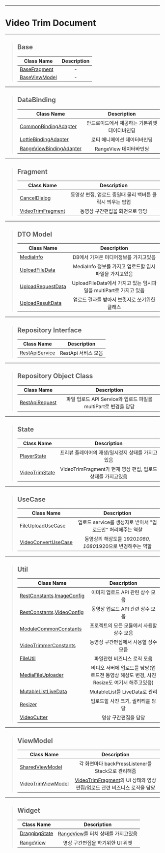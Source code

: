 
---
# Video Trim Document

---

> ## Base
> | Class Name | Description |
> |------------|:-----------:|
> | [BaseFragment] | - |
> | [BaseViewModel] | - |
---
> ## DataBinding
> | Class Name | Description |
> |------------|:-----------:|
> | [CommonBindingAdapter] | 안드로이드에서 제공하는 기본위젯 데이터바인딩 |
> | [LottieBindingAdapter] | 로티 애니메이션 데이터바인딩 |
> | [RangeViewBindingAdapter] | RangeView 데이터바인딩 |
---
> ## Fragment
> | Class Name | Description |
> |------------|:-----------:|
> | [CancelDialog] | 동영상 편집, 업로드 중일때 물리 백버튼 클릭시 띄우는 팝업 |
> | [VideoTrimFragment] | 동영상 구간편집을 화면으로 담당 |
---
> ## DTO Model
> | Class Name | Description |
> |------------|:-----------:|
> | [MediaInfo] | DB에서 가져온 미디어정보를 가지고있음 |
> | [UploadFileData] | MediaInfo 정보를 가지고 업로드할 임시파일을 가지고있음 |
> | [UploadRequestData] | UploadFileData에서 가지고 있는 임시파일을 multiPart로 가지고 있음 |
> | [UploadResultData] | 업로드 결과를 받아서 브릿지로 쏘기위한 클래스 |
---
> ## Repository Interface
> | Class Name | Description |
> |------------|:-----------:|
> | [RestApiService] | RestApi 서비스 모음 |
---
> ## Repository Object Class
> | Class Name | Description |
> |------------|:-----------:|
> | [RestApiRequest] | 파일 업로드 API Service와 업로드 파일을 multiPart로 변경을 담당 |
---
> ## State
> | Class Name | Description |
> |------------|:-----------:|
> | [PlayerState] | 프리뷰 플레이어의 재생/일시정지 상태를 가지고있음 |
> | [VideoTrimState] | VideoTrimFragment가 현재 영상 편집, 업로드 상태를 가지고있음 |
---
> ## UseCase
> | Class Name | Description |
> |------------|:-----------:|
> | [FileUploadUseCase] | 업로드 service를 생성자로 받아서 "업로드만" 처리해주는 역할 |
> | [VideoConvertUseCase] | 동영상의 해상도를 1920*1080, 1080*1920으로 변경해주는 역할 |
---
> ## Util
> | Class Name | Description |
> |------------|:-----------:|
> | [RestConstants].[ImageConfig] | 이미지 업로드 API 관련 상수 모음 |
> | [RestConstants].[VideoConfig] | 동영상 업로드 API 관련 상수 모음 |
> | [ModuleCommonConstants] | 프로젝트의 모든 모듈에서 사용할 상수 모음 |
> | [VideoTrimmerConstants] | 동영상 구간편집에서 사용할 상수 모음 |
> | [FileUtil] | 파일관련 비즈니스 로직 모음 |
> | [MediaFileUploader] | 비디오 서버에 업로드를 담당(업로드전 동영상 해상도 변경, 사진 Resize도 여기서 해주고있음) |
> | [MutableListLiveData] | MutableList를 LiveData로 관리 |
> | [Resizer] | 업로드할 사진 크기, 퀄리티를 담당 |
> | [VideoCutter] | 영상 구간편집을 담당 |
---
> ## ViewModel
> | Class Name | Description |
> |------------|:-----------:|
> | [SharedViewModel] | 각 화면마다 backPressListener를 Stack으로 관리해줌 |
> | [VideoTrimViewModel] | [VideoTrimFragment]의 UI 상태와 영상 편집/업로드 관련 비즈니스 로직을 담당 |
---
> ## Widget
> | Class Name | Description |
> |------------|:-----------:|
> | [DraggingState] | [RangeView]를 터치 상태를 가지고있음 |
> | [RangeView] | 영상 구간편집을 하기위한 UI 위젯 |

[BaseFragment]: #
[BaseViewModel]: #
[CommonBindingAdapter]: #
[LottieBindingAdapter]: #
[RangeViewBindingAdapter]: #
[CancelDialog]: #
[VideoTrimFragment]: #
[MediaInfo]: #
[UploadFileData]: #
[UploadRequestData]: #
[UploadResultData]: #
[RestApiService]: #
[RestApiRequest]: #
[PlayerState]: #
[VideoTrimState]: #
[FileUploadUseCase]: #
[VideoConvertUseCase]: #
[RestConstants]: #
[ImageConfig]: #
[RestConstants]: #
[VideoConfig]: #
[ModuleCommonConstants]: #
[VideoTrimmerConstants]: #
[FileUtil]: #
[MediaFileUploader]: #
[MutableListLiveData]: #
[Resizer]: #
[VideoCutter]: #
[SharedViewModel]: #
[VideoTrimViewModel]: #
[DraggingState]: #
[RangeView]: #